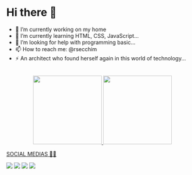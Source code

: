 # Hi there 👋

- 🔭 I’m currently working on my home 
- 🌱 I’m currently learning HTML, CSS, JavaScript...
- 🤔 I’m looking for help with programming basic...
- 📫 How to reach me: @rsecchim
- ⚡ An architect who found herself again in this world of technology...
<br>
  <div align="center">
    <a href="https://github.com/Ar3secchim">
    <img height="180em" src="https://github-readme-stats.vercel.app/api?username=Ar3secchim&show_icons=true&theme=dracula&include_all_commits=true&count_private=true"/>
    <img height="180em" src="https://github-readme-stats.vercel.app/api/top-langs/?username=Ar3secchim&layout=compact&langs_count=7&theme=dracula"/>
  </div>
  <p>
  <p>
  SOCIAL MEDIAS 👩‍💻
  
  <p>
  <div>
    <a href="https://www.twitch.tv/rsecchim" target="_blank"><img src="https://img.shields.io/badge/Twitch-9146FF?style=for-the-badge&logo=twitch&logoColor=white" target="_blank"></a>
   <a href="https://discord.gg/wagxzStdcR" target="_blank"><img src="https://img.shields.io/badge/Discord-7289DA?style=for-the-badge&logo=discord&logoColor=white" target="_blank"></a> 
    <a href = "mailto:renarasecchim@gmail.com"><img src="https://img.shields.io/badge/-Gmail-%23333?style=for-the-badge&logo=gmail&logoColor=white" target="_blank"></a>
    <a href="https://www.linkedin.com/in/renarasecchim/" target="_blank"><img src="https://img.shields.io/badge/-LinkedIn-%230077B5?style=for-the-badge&logo=linkedin&logoColor=white" target="_blank"></a> 
  </div>
